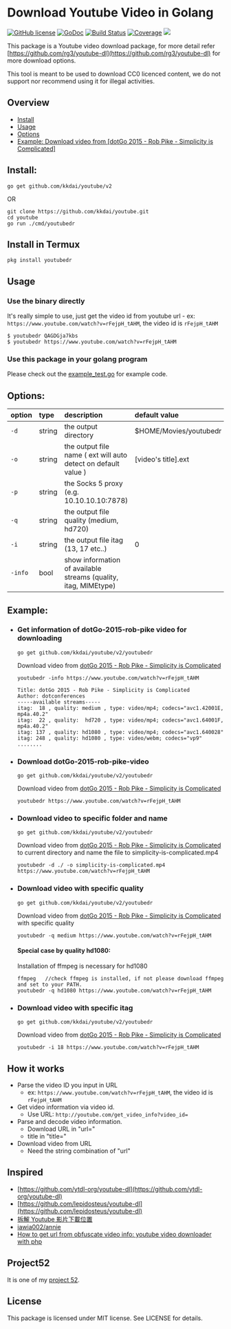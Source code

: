 Download Youtube Video in Golang
==================

[![GitHub license](https://img.shields.io/badge/license-MIT-blue.svg)](https://raw.githubusercontent.com/kkdai/youtube/master/LICENSE)
[![GoDoc](https://godoc.org/github.com/kkdai/youtube?status.svg)](https://godoc.org/github.com/kkdai/youtube)
[![Build Status](https://github.com/kkdai/youtube/workflows/go/badge.svg?branch=master)](https://github.com/kkdai/youtube/actions)
[![Coverage](https://codecov.io/gh/kkdai/youtube/branch/master/graph/badge.svg)](https://codecov.io/gh/kkdai/youtube)
[![](https://goreportcard.com/badge/github.com/kkdai/youtube)](https://goreportcard.com/badge/github.com/kkdai/youtube)


This package is a Youtube video download package, for more detail refer [https://github.com/rg3/youtube-dl](https://github.com/rg3/youtube-dl) for more download options.

This tool is meant to be used to download CC0 licenced content, we do not support nor recommend using it for illegal activities.

## Overview
  * [Install](#install)
  * [Usage](#usage)
  * [Options](#options)
  * [Example: Download video from \[dotGo 2015 - Rob Pike - Simplicity is Complicated\]](#download-dotGo-2015-rob-pike-video)

## Install:
```shell
go get github.com/kkdai/youtube/v2
```

OR

```shell
git clone https://github.com/kkdai/youtube.git
cd youtube
go run ./cmd/youtubedr
```
## Install in Termux
```shell
pkg install youtubedr
```

## Usage

### Use the binary directly
It's really simple to use, just get the video id from youtube url - ex: `https://www.youtube.com/watch?v=rFejpH_tAHM`, the video id is `rFejpH_tAHM`

```shell
$ youtubedr QAGDGja7kbs
$ youtubedr https://www.youtube.com/watch?v=rFejpH_tAHM
```


### Use this package in your golang program

Please check out the [example_test.go](example_test.go) for example code.

## Options:

| option | type   | description                                                    | default value          |
| :----- | :----- | :------------------------------------------------------------- | :--------------------- |
| `-d`   | string | the output directory                                           | $HOME/Movies/youtubedr |
| `-o`   | string | the output file name ( ext will auto detect on default value ) | [video's title].ext    |
| `-p`   | string | the Socks 5 proxy (e.g. 10.10.10.10:7878)                      |                        |
| `-q`   | string | the output file quality (medium, hd720)                        |                        |
| `-i`   | string | the output file itag (13, 17 etc..)                             | 0                    |
| `-info`| bool   | show information of available streams (quality, itag, MIMEtype)                        |                        |

## Example:
 * ### Get information of dotGo-2015-rob-pike video for downloading

    `go get github.com/kkdai/youtube/v2/youtubedr`

    Download video from [dotGo 2015 - Rob Pike - Simplicity is Complicated](https://www.youtube.com/watch?v=rFejpH_tAHM)

    ```
    youtubedr -info https://www.youtube.com/watch?v=rFejpH_tAHM

   Title: dotGo 2015 - Rob Pike - Simplicity is Complicated
   Author: dotconferences
   -----available streams-----
   itag:  18 , quality: medium , type: video/mp4; codecs="avc1.42001E, mp4a.40.2"
   itag:  22 , quality:  hd720 , type: video/mp4; codecs="avc1.64001F, mp4a.40.2"
   itag: 137 , quality: hd1080 , type: video/mp4; codecs="avc1.640028"
   itag: 248 , quality: hd1080 , type: video/webm; codecs="vp9"
   ........
    ```
 * ### Download dotGo-2015-rob-pike-video

    `go get github.com/kkdai/youtube/v2/youtubedr`

    Download video from [dotGo 2015 - Rob Pike - Simplicity is Complicated](https://www.youtube.com/watch?v=rFejpH_tAHM)

    ```
    youtubedr https://www.youtube.com/watch?v=rFejpH_tAHM
    ```

 * ### Download video to specific folder and name

	`go get github.com/kkdai/youtube/v2/youtubedr`

	Download video from [dotGo 2015 - Rob Pike - Simplicity is Complicated](https://www.youtube.com/watch?v=rFejpH_tAHM) to current directory and name the file to simplicity-is-complicated.mp4

	```
	youtubedr -d ./ -o simplicity-is-complicated.mp4 https://www.youtube.com/watch?v=rFejpH_tAHM
	```

 * ### Download video with specific quality

	`go get github.com/kkdai/youtube/v2/youtubedr`

	Download video from [dotGo 2015 - Rob Pike - Simplicity is Complicated](https://www.youtube.com/watch?v=rFejpH_tAHM) with specific quality

	```
	youtubedr -q medium https://www.youtube.com/watch?v=rFejpH_tAHM
	```

   #### Special case by quality hd1080:
   Installation of ffmpeg is necessary for hd1080
   ```
   ffmpeg   //check ffmpeg is installed, if not please download ffmpeg and set to your PATH.
   youtubedr -q hd1080 https://www.youtube.com/watch?v=rFejpH_tAHM
   ```


 * ### Download video with specific itag

    `go get github.com/kkdai/youtube/v2/youtubedr`

    Download video from [dotGo 2015 - Rob Pike - Simplicity is Complicated](https://www.youtube.com/watch?v=rFejpH_tAHM)

    ```
    youtubedr -i 18 https://www.youtube.com/watch?v=rFejpH_tAHM
    ```

## How it works

- Parse the video ID you input in URL
	- ex: `https://www.youtube.com/watch?v=rFejpH_tAHM`, the video id is `rFejpH_tAHM`
- Get video information via video id.
	- Use URL: `http://youtube.com/get_video_info?video_id=`
- Parse and decode video information.
	- Download URL in "url="
	- title in "title="
- Download video from URL
	- Need the string combination of "url"

## Inspired
- [https://github.com/ytdl-org/youtube-dl](https://github.com/ytdl-org/youtube-dl)
- [https://github.com/lepidosteus/youtube-dl](https://github.com/lepidosteus/youtube-dl)
- [拆解 Youtube 影片下載位置](http://hkgoldenmra.blogspot.tw/2013/05/youtube.html)
- [iawia002/annie](https://github.com/iawia002/annie)
- [How to get url from obfuscate video info: youtube video downloader with php](https://stackoverflow.com/questions/60607291/youtube-video-downloader-with-php)


## Project52
It is one of my [project 52](https://github.com/kkdai/project52).


## License
This package is licensed under MIT license. See LICENSE for details.
